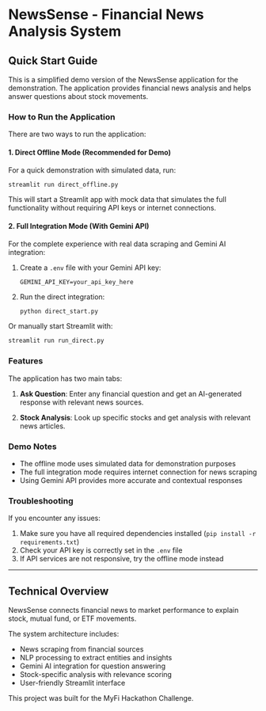 # NewsSense - Financial News Analysis System

## Quick Start Guide

This is a simplified demo version of the NewsSense application for the demonstration. The application provides financial news analysis and helps answer questions about stock movements.

### How to Run the Application

There are two ways to run the application:

#### 1. Direct Offline Mode (Recommended for Demo)

For a quick demonstration with simulated data, run:

```bash
streamlit run direct_offline.py
```

This will start a Streamlit app with mock data that simulates the full functionality without requiring API keys or internet connections.

#### 2. Full Integration Mode (With Gemini API)

For the complete experience with real data scraping and Gemini AI integration:

1. Create a `.env` file with your Gemini API key:
   ```
   GEMINI_API_KEY=your_api_key_here
   ```

2. Run the direct integration:
   ```bash
   python direct_start.py
   ```

Or manually start Streamlit with:
```bash
streamlit run run_direct.py
```

### Features

The application has two main tabs:

1. **Ask Question**: Enter any financial question and get an AI-generated response with relevant news sources.

2. **Stock Analysis**: Look up specific stocks and get analysis with relevant news articles.

### Demo Notes

- The offline mode uses simulated data for demonstration purposes
- The full integration mode requires internet connection for news scraping
- Using Gemini API provides more accurate and contextual responses

### Troubleshooting

If you encounter any issues:

1. Make sure you have all required dependencies installed (`pip install -r requirements.txt`)
2. Check your API key is correctly set in the `.env` file
3. If API services are not responsive, try the offline mode instead

---

## Technical Overview

NewsSense connects financial news to market performance to explain stock, mutual fund, or ETF movements.

The system architecture includes:
- News scraping from financial sources
- NLP processing to extract entities and insights
- Gemini AI integration for question answering
- Stock-specific analysis with relevance scoring
- User-friendly Streamlit interface

This project was built for the MyFi Hackathon Challenge. 